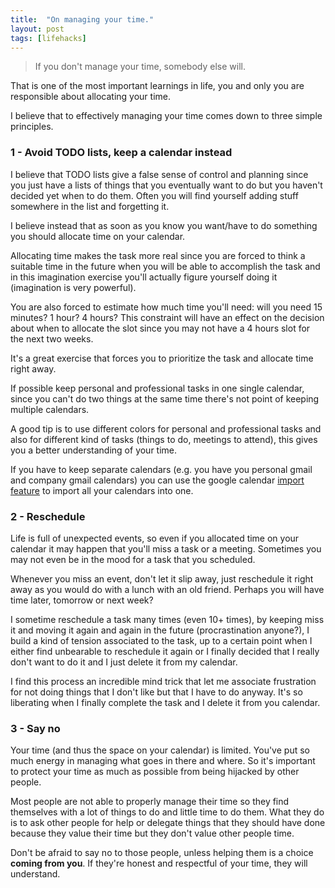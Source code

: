 ```yaml
---
title:  "On managing your time."
layout: post
tags: [lifehacks]
---
```


> If you don't manage your time, somebody else will.

That is one of the most important learnings in life, you and only you are
responsible about allocating your time.

I believe that to effectively managing your time comes down to three simple principles.

### 1 - Avoid TODO lists, keep a calendar instead

I believe that TODO lists give a false sense of control and planning since you just have a lists of things that you eventually want to do but you haven't decided yet when to do them. Often you will find yourself adding stuff somewhere in the list and forgetting it.

I believe instead that as soon as you know you want/have to do something you should allocate time on your calendar.

Allocating time makes the task more real since you are forced to think a suitable time in the future when you will be able to accomplish the task and in this imagination exercise you'll actually figure yourself doing it (imagination is very powerful).

You are also forced to estimate how much time you'll need: will you need 15 minutes? 1 hour? 4 hours? This constraint will have an effect on the decision about when to allocate the slot since you may not have a 4 hours slot for the next two weeks.

It's a great exercise that forces you to prioritize the task and allocate time right away.

If possible keep personal and professional tasks in one single calendar, since you can't do two things at the same time there's not point of keeping multiple calendars.

A good tip is to use different colors for personal and professional tasks and also for different kind of tasks (things to do, meetings to attend), this gives you a better understanding of your time.

If you have to keep separate calendars (e.g. you have you personal gmail and company gmail calendars) you can use the google calendar [import feature](https://support.google.com/calendar/answer/37118?hl=en) to import all your calendars into one.

### 2 - Reschedule

Life is full of unexpected events, so even if you allocated time on your calendar it may happen that you'll miss a task or a meeting. Sometimes you may not even be in the mood for a task that you scheduled.

Whenever you miss an event, don't let it slip away, just reschedule it right away as you would do with a lunch with an old friend. Perhaps you will have time later, tomorrow or next week?

I sometime reschedule a task many times (even 10+ times), by keeping miss it and moving it again and again in the future (procrastination anyone?), I build a kind of tension associated to the task, up to a certain point when I either find unbearable to reschedule it again or I finally decided that I really don't want to do it and I just delete it from my calendar.

I find this process an incredible mind trick that let me associate frustration for not doing things that I don't like but that I have to do anyway. It's so liberating when I finally complete the task and I delete it from you calendar.

### 3 - Say no

Your time (and thus the space on your calendar) is limited. You've put so much energy in managing what goes in there and where. So it's important to protect your time as much as possible from being hijacked by other people.

Most people are not able to properly manage their time so they find themselves with a lot of things to do and little time to do them. What they do is to ask other people for help or delegate things that they should have done because they value their time but they don't value other people time.

Don't be afraid to say no to those people, unless helping them is a choice __coming from you__. If they're honest and respectful of your time, they will understand.
